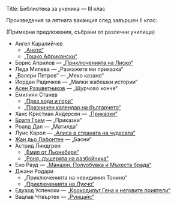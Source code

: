 Title: Библиотека за ученика — III клас

Произведения за лятната ваканция след завършен II клас:

(Примерни предложения, събрани от различни училища)

* Ангел Каралийчев
    * [„Ането“](/text/3416)
    * [„Тошко Африкански“](/text/2807)
* Борис Априлов — [„Приключенията на Лиско“](/text/1710)
* Леда Милева — „Разкажете ми приказка“
* „Валери Петров“ — „Меко казано“
* Йордан Радичков — „Малки жабешки истории“
* [Асен Разцветников](/person/asen-raztsvetnikov) — „Щурчово конче“
* Емилиян Станев
    * [„През води и гори“](/book/3796)
    * [„Празничен календар на българчето“](/book/188)
* Ханс Кристиан Андерсен — [„Приказки“](/book/25)
* [Братя Грим](/person/bruder_grimm) — „Приказки“
* Роалд Дал — „Матилда“
* Луис Карол — [„Алиса в страната на чудесата“](/text/552)
* [Жан дьо Лафонтен](/person/jean-de-la-fontaine) — „Басни“
* Астрид Линдгрен
    * [„Емил от Льонеберя“](/book/638)
    * [„Роня, дъщерята на разбойника“](/book/5262)
* Ено Рауд — [„Маншон, Полуобувка и Мъхеста брада“](/book/5679)
* Джани Родари
    * „Приключенията на невидимия Тонино“
    * [„Приключенията на Лукчо“](/text/2065)
* Едуард Успенски — [„Крокодилът Гена и неговите приятели“](/book/4097)
* Вацлав Чтвъртек — [„Румцайс“](/book/4104)
